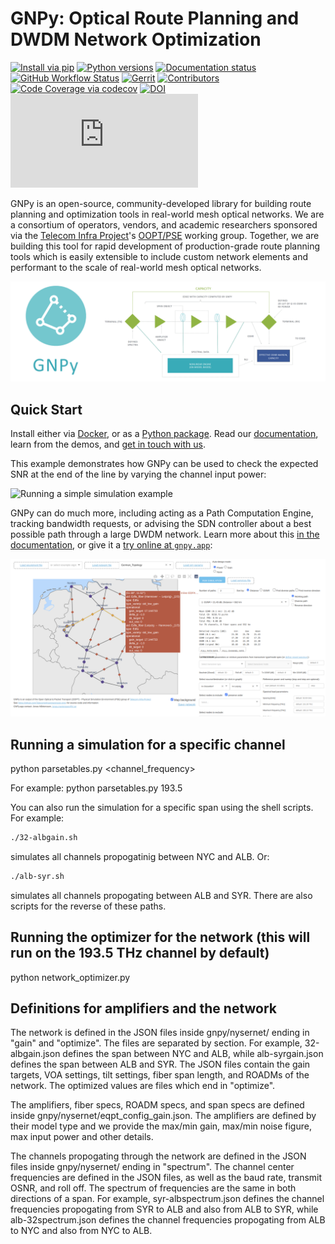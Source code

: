 # GNPy: Optical Route Planning and DWDM Network Optimization

[![Install via pip](https://img.shields.io/pypi/v/gnpy)](https://pypi.org/project/gnpy/)
[![Python versions](https://img.shields.io/pypi/pyversions/gnpy)](https://pypi.org/project/gnpy/)
[![Documentation status](https://readthedocs.org/projects/gnpy/badge/?version=master)](http://gnpy.readthedocs.io/en/master/?badge=master)
[![GitHub Workflow Status](https://img.shields.io/github/actions/workflow/status/Telecominfraproject/oopt-gnpy/main.yml)](https://github.com/Telecominfraproject/oopt-gnpy/actions/workflows/main.yml)
[![Gerrit](https://img.shields.io/badge/patches-via%20Gerrit-blue)](https://review.gerrithub.io/q/project:Telecominfraproject/oopt-gnpy+is:open)
[![Contributors](https://img.shields.io/github/contributors-anon/Telecominfraproject/oopt-gnpy)](https://github.com/Telecominfraproject/oopt-gnpy/graphs/contributors)
[![Code Coverage via codecov](https://img.shields.io/codecov/c/github/Telecominfraproject/oopt-gnpy)](https://codecov.io/gh/Telecominfraproject/oopt-gnpy)
[![DOI](https://zenodo.org/badge/DOI/10.5281/zenodo.3458319.svg)](https://doi.org/10.5281/zenodo.3458319)
[![Matrix chat](https://img.shields.io/matrix/oopt-gnpy:matrix.org)](https://matrix.to/#/%23oopt-gnpy%3Afoss.wtf?via=matrix.org&via=foss.wtf)

GNPy is an open-source, community-developed library for building route planning and optimization tools in real-world mesh optical networks.
We are a consortium of operators, vendors, and academic researchers sponsored via the [Telecom Infra Project](http://telecominfraproject.com)'s [OOPT/PSE](https://telecominfraproject.com/open-optical-packet-transport) working group.
Together, we are building this tool for rapid development of production-grade route planning tools which is easily extensible to include custom network elements and performant to the scale of real-world mesh optical networks.

![GNPy with an OLS system](docs/images/GNPy-banner.png)

## Quick Start

Install either via [Docker](https://gnpy.readthedocs.io/en/master/install.html#using-prebuilt-docker-images), or as a [Python package](https://gnpy.readthedocs.io/en/master/install.html#using-python-on-your-computer).
Read our [documentation](https://gnpy.readthedocs.io/), learn from the demos, and [get in touch with us](https://github.com/Telecominfraproject/oopt-gnpy/discussions).

This example demonstrates how GNPy can be used to check the expected SNR at the end of the line by varying the channel input power:

![Running a simple simulation example](https://telecominfraproject.github.io/oopt-gnpy/docs/images/transmission_main_example.svg)

GNPy can do much more, including acting as a Path Computation Engine, tracking bandwidth requests, or advising the SDN controller about a best possible path through a large DWDM network.
Learn more about this [in the documentation](https://gnpy.readthedocs.io/), or give it a [try online at `gnpy.app`](https://gnpy.app/):

[![Path propagation at gnpy.app](docs/images/2022-04-12-gnpy-app.png)](https://gnpy.app/)

## Running a simulation for a specific channel

python parsetables.py <channel_frequency>

For example: python parsetables.py 193.5

You can also run the simulation for a specific span using the shell scripts. For example:

```bash
./32-albgain.sh
```

simulates all channels propogatinig between NYC and ALB. Or:

```bash
./alb-syr.sh
```

simulates all channels propogating between ALB and SYR. There are also scripts for the reverse of these paths.

## Running the optimizer for the network (this will run on the 193.5 THz channel by default)

python network_optimizer.py


## Definitions for amplifiers and the network

The network is defined in the JSON files inside gnpy/nysernet/ ending in "gain" and "optimize". The files are separated by section. For example, 32-albgain.json defines the span between NYC and ALB, while alb-syrgain.json defines the span between ALB and SYR. The JSON files contain the gain targets, VOA settings, tilt settings, fiber span length, and ROADMs of the network. The optimized values are files which end in "optimize".

The amplifiers, fiber specs, ROADM specs, and span specs are defined inside gnpy/nysernet/eqpt_config_gain.json. The amplifiers are defined by their model type and we provide the max/min gain, max/min noise figure, max input power and other details. 

The channels propogating through the network are defined in the JSON files inside gnpy/nysernet/ ending in "spectrum". The channel center frequencies are defined in the JSON files, as well as the baud rate, transmit OSNR, and roll off. The spectrum of frequencies are the same in both directions of a span. For example, syr-albspectrum.json defines the channel frequencies propogating from SYR to ALB and also from ALB to SYR, while alb-32spectrum.json defines the channel frequencies propogating from ALB to NYC and also from NYC to ALB.